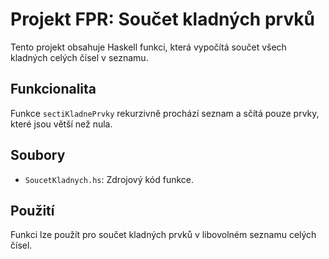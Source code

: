 # Projekt FPR: Součet kladných prvků

Tento projekt obsahuje Haskell funkci, která vypočítá součet všech kladných celých čísel v seznamu.

## Funkcionalita

Funkce `sectiKladnePrvky` rekurzivně prochází seznam a sčítá pouze prvky, které jsou větší než nula.

## Soubory

*   `SoucetKladnych.hs`: Zdrojový kód funkce.

## Použití

Funkci lze použít pro součet kladných prvků v libovolném seznamu celých čísel.
